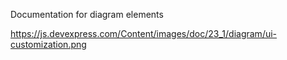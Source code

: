 Documentation for diagram elements

https://js.devexpress.com/Content/images/doc/23_1/diagram/ui-customization.png
